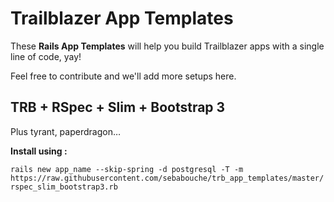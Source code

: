 # Trailblazer App Templates
These __Rails App Templates__ will help you build Trailblazer apps with a single line of code, yay!

Feel free to contribute and we'll add more setups here.

## TRB + RSpec + Slim + Bootstrap 3
Plus tyrant, paperdragon…

__Install using :__

`rails new app_name --skip-spring -d postgresql -T -m https://raw.githubusercontent.com/sebabouche/trb_app_templates/master/rspec_slim_bootstrap3.rb`
